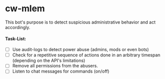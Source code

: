 # cw-mlem
This bot's purpose is to detect suspicious administrative behavior and act accordingly.   

#### Task-List:
- [ ] Use audit-logs to detect power abuse (admins, mods or even bots)
- [ ] Check for a repetitive sequence of actions done in an arbitrary timespan (depending on the API's limitations)
- [ ] Remove all permissions from the abusers.
- [ ] Listen to chat messages for commands (on/off)